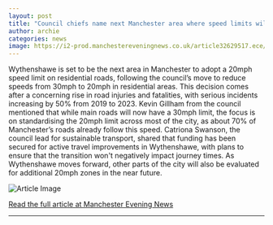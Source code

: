 ```yaml
---
layout: post
title: "Council chiefs name next Manchester area where speed limits will be cut to 20mph"
author: archie
categories: news
image: https://i2-prod.manchestereveningnews.co.uk/article32629517.ece/ALTERNATES/s1200/0_15012520mph5.jpg
---
```

Wythenshawe is set to be the next area in Manchester to adopt a 20mph speed limit on residential roads, following the council’s move to reduce speeds from 30mph to 20mph in residential areas. This decision comes after a concerning rise in road injuries and fatalities, with serious incidents increasing by 50% from 2019 to 2023. Kevin Gillham from the council mentioned that while main roads will now have a 30mph limit, the focus is on standardising the 20mph limit across most of the city, as about 70% of Manchester’s roads already follow this speed. Catriona Swanson, the council lead for sustainable transport, shared that funding has been secured for active travel improvements in Wythenshawe, with plans to ensure that the transition won't negatively impact journey times. As Wythenshawe moves forward, other parts of the city will also be evaluated for additional 20mph zones in the near future.

![Article Image](https://i2-prod.manchestereveningnews.co.uk/article32629517.ece/ALTERNATES/s1200/0_15012520mph5.jpg)

[Read the full article at Manchester Evening News](https://www.manchestereveningnews.co.uk/news/greater-manchester-news/council-chiefs-name-next-manchester-32629450)

---
